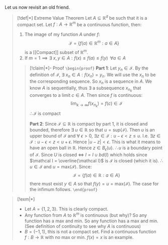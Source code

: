 Let us now revisit an old friend.

>[!def|*] Extreme Value Theorem
>Let $A \subseteq \mathbb{R}^d$ be such that it is a compact set. Let $f: A \rightarrow \mathbb{R}^m$ be a continuous function, then:
>1. The image of my function $A$ under $f$: $$\mathcal I = \{f(a) \in \mathbb{R}^m : a \in A\}$$is a [[Compact]] subset of $\mathbb{R}^m$.
>2. If $m = 1 \implies \exists \: x, y \in A: f(x) \le f(a) \le f(y) \;\; \forall a \in A$
>
>>[!claim|*]- Proof
>>`\begin{proof}`
>>**Part 1**: Let $y_n \in \mathcal I$. By the definition of $\mathcal I$, $\exists \: x_n \in A : f(x_n) = y_n$. We will use the $x_n$ to be the corresponding sequence. So $x_n$ is a sequence in $A$. We know $A$ is sequentially, thus $\exists$ a subsequence $x_{n_k}$ that converges to a limit $c \in A$. Then since $f$ is continuous: $$\lim_{k \rightarrow \infty} f(x_{n_k}) = f(c) \in \mathcal I$$
>>$\therefore \mathcal I$ is compact
>>
>>**Part 2**: Since $\mathcal I \subseteq \mathbb{R}$ is compact by part $1$, it is closed and bounded, therefore $\exists \: u \in \mathbb{R}$ so that $u = \text{sup}(\mathcal I)$. Then $u$ is an upper bound of $\mathcal I$ and $\forall \: \epsilon > 0, \: \exists z \in \mathcal I : u-\epsilon < z \le u$. I.e. $\exists z \in \mathcal I : u- \epsilon < z < u + \epsilon$. Hence $|u-z| < \epsilon$. This is what it means to have an open ball in $\mathbb{R}$. Hence $z \in B_\epsilon (u)$. $\therefore u$ is a boundary point of $\mathcal I$. Since $U$ is closed $\iff$ $I = I \cup bd(I)$ which holds since $\mathcal I = \overline{\mathcal I}$ is $\mathcal I$ is closed (which it is).
>>$\therefore$ $u \in \mathcal I$ and $u = \text{max}(\mathcal I)$. Since: $$\mathcal I = \{f(a) \in \mathbb{R} : a \in A\}$$there must exist $y \in A$ so that $f(y) = u = \text{max}(\mathcal I)$. 
>>The case for the infimum follows.
>>  `\end{proof}`

>[!exm|*]
>- Let $A = \{1,2,3\}$. This is clearly compact.
>- Any function from $A$ to $\mathbb{R}^m$ is continuous (but why)? So any function has a max and min. So any function has a max and min. (See definition of continuity to see why $A$ is continuous)
>- $B = (-1,1)$, this is not a compact set. Find a continuous function $f: B \rightarrow \mathbb{R}$ with no max or min. $f(x) = x$ is an example.


